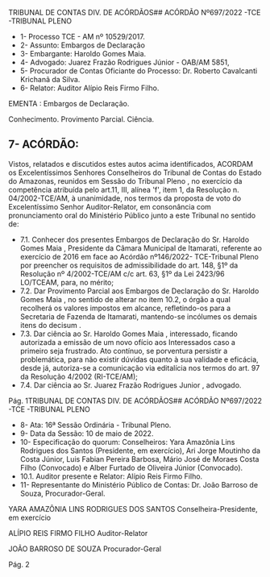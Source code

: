 TRIBUNAL DE CONTAS DIV. DE ACÓRDÃOS## ACÓRDÃO Nº697/2022 -TCE -TRIBUNAL PLENO

- 1- Processo TCE - AM nº 10529/2017.
- 2- Assunto: Embargos de Declaração
- 3- Embargante: Haroldo Gomes Maia.
- 4- Advogado: Juarez Frazão Rodrigues Júnior - OAB/AM 5851,
- 5- Procurador de Contas Oficiante do Processo: Dr.  Roberto Cavalcanti Krichanã da Silva.
- 6- Relator: Auditor Alípio Reis Firmo Filho.

EMENTA : Embargos de Declaração.

Conhecimento. Provimento Parcial. Ciência.

## 7- ACÓRDÃO:

Vistos, relatados e discutidos estes autos acima identificados, ACORDAM os Excelentíssimos Senhores Conselheiros do Tribunal de Contas do Estado do Amazonas, reunidos em Sessão do Tribunal Pleno , no exercício da competência atribuída pelo art.11, III,  alínea 'f', item 1, da Resolução n. 04/2002-TCE/AM, à  unanimidade, nos termos da proposta  de  voto  do  Excelentíssimo  Senhor  Auditor-Relator, em  consonância com pronunciamento oral do Ministério Público junto a este Tribunal no sentido de:

- 7.1. Conhecer dos  presentes  Embargos  de  Declaração do Sr.  Haroldo Gomes Maia , Presidente da Câmara Municipal de Itamarati, referente ao exercício de 2016 em face ao Acórdão nº146/2022- TCE-Tribunal Pleno por  preencher  os  requisitos  de  admissibilidade  do  art.  148,  §1º  da Resolução  nº  4/2002-TCE/AM  c/c  art.  63,  §1º da Lei 2423/96  LO/TCEAM, para, no mérito;
- 7.2. Dar Provimento Parcial aos  Embargos de Declaração do Sr. Haroldo Gomes Maia , no sentido de alterar no item 10.2, o órgão a qual recolherá os  valores  impostos  em  alcance,  refletindo-os  para  a  Secretaria  de Fazenda  de  Itamarati,  mantendo-se  incólumes  os  demais  itens  do decisum .
- 7.3. Dar ciência ao Sr. Haroldo Gomes  Maia , interessado, ficando autorizada a emissão de um novo ofício aos Interessados caso a primeiro seja frustrado. Ato contínuo, se porventura persistir a problemática, para não existir dúvidas quanto à sua validade e eficácia, desde já, autoriza-se a comunicação via editalícia nos termos do art. 97 da Resolução 4/2002 (RI-TCE/AM);
- 7.4. Dar ciência ao Sr. Juarez Frazão Rodrigues Junior , advogado.

Pág. 1TRIBUNAL DE CONTAS DIV. DE ACÓRDÃOS## ACÓRDÃO Nº697/2022 -TCE -TRIBUNAL PLENO

- 8- Ata: 16ª Sessão Ordinária - Tribunal Pleno.
- 9- Data da Sessão: 10 de maio de 2022.
- 10-  Especificação do quorum: Conselheiros: Yara Amazônia Lins Rodrigues dos Santos (Presidente,  em  exercício),  Ari  Jorge  Moutinho  da  Costa  Júnior,  Luis  Fabian  Pereira Barbosa, Mário José de Moraes Costa Filho (Convocado) e Alber Furtado de Oliveira Júnior (Convocado).
- 10.1. Auditor presente e Relator: Alípio Reis Firmo Filho.
- 11-  Representante  do  Ministério  Público  de  Contas: Dr. João  Barroso  de  Souza, Procurador-Geral.

YARA AMAZÔNIA LINS RODRIGUES DOS SANTOS Conselheira-Presidente, em exercício

ALÍPIO REIS FIRMO FILHO Auditor-Relator

JOÃO BARROSO DE SOUZA Procurador-Geral

Pág. 2